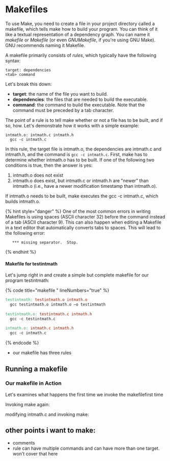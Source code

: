 # Makefiles

To use Make, you need to create a file in your project directory called a makefile, which tells make how to build your program. You can think of it like a textual representation of a dependency graph. You can name it _makefile_ or _Makefile_ (or even _GNUMakefile_, if you're using GNU Make). GNU recommends naming it Makefile.&#x20;

A makefile primarily consists of _rules_, which typically have the following syntax:&#x20;

```
target: dependencies
<tab> command
```

Let's break this down:

* **target**: the name of the file you want to build.&#x20;
* **dependencies**: the files that are needed to build the executable.
* **command**: the command to build the executable. Note that the command must be preceded by a tab character.&#x20;

The point of a rule is to tell make whether or not a file has to be built, and if so, how. Let's demonstrate how it works with a simple example:&#x20;

```
intmath.o: intmath.c intmath.h
  gcc -c intmath.c
```

In this rule, the target file is intmath.o, the dependencies are intmath.c and intmath.h, and the command is `gcc -c intmath.c`. First, make has to determine whether intmath.o has to be built. If one of the following two conditions is true, then the answer is yes:

1. intmath.o does not exist
2. intmath.o does exist, but intmath.c or intmath.h are "newer" than intmath.o (i.e., have a newer modification timestamp than intmath.o).&#x20;

If intmath.o needs to be built, make executes the gcc -c intmath.c, which builds intmath.o.

{% hint style="danger" %}
One of the most common errors in writing Makefiles is using spaces (ASCII character 32) before the command instead of a tab (ASCII character 9). This can also happen when editing a Makefile in a text editor that automatically converts tabs to spaces. This will lead to the following error:

```
   *** missing separator.  Stop.
```
{% endhint %}

#### Makefile for testintmath

Let's jump right in and create a simple but complete makefile for our program testintmath:

{% code title="makefile " lineNumbers="true" %}
```makefile
testintmath: testintmath.o intmath.o
  gcc testintmath.o intmath.o –o testintmath
  
testintmath.o: testintmath.c intmath.h
  gcc -c testintmath.c
  
intmath.o: intmath.c intmath.h
  gcc -c intmath.c
```
{% endcode %}

* our makefile has three rules

## Running a makefile







### Our makefile in Action

Let's examines what happens the first time we invoke the makefilefirst time



Invoking make again:

modifying intmath.c and invoking make:



## other points i want to make:

* comments&#x20;
* rule can have multiple commands and can have more than one target. won't cover that here

